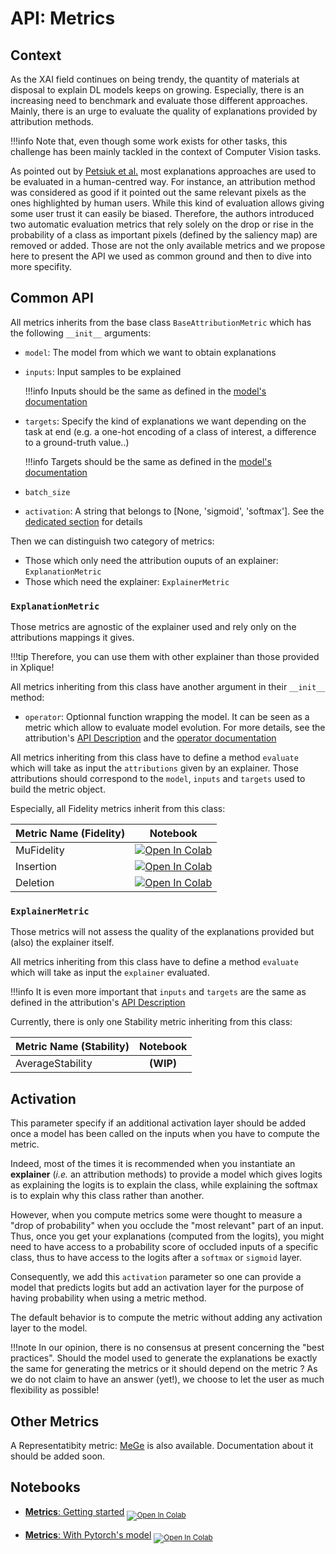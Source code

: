# API: Metrics

## Context

As the XAI field continues on being trendy, the quantity of materials at disposal to explain DL models keeps on growing. Especially, there is an increasing need to benchmark and evaluate those different approaches. Mainly, there is an urge to evaluate the quality of explanations provided by attribution methods.

!!!info
    Note that, even though some work exists for other tasks, this challenge has been mainly tackled in the context of Computer Vision tasks.

As pointed out by [Petsiuk et al.](http://arxiv.org/abs/1806.07421) most explanations approaches are used to be evaluated in a human-centred way.  For instance, an attribution method was considered as good if it pointed out the same relevant pixels as the ones highlighted by human users. While this kind of evaluation allows giving some user trust it can easily be biased. Therefore, the authors introduced two automatic evaluation metrics that rely solely on the drop or rise in the probability of a class as important pixels (defined by the saliency map) are removed or added. Those are not the only available metrics and we propose here to present the API we used as common ground and then to dive into more specifity.

## Common API

All metrics inherits from the base class `BaseAttributionMetric` which has the following `__init__` arguments:

- `model`: The model from which we want to obtain explanations
- `inputs`: Input samples to be explained

    !!!info
        Inputs should be the same as defined in the [model's documentation](../../attributions/model)

- `targets`: Specify the kind of explanations we want depending on the task at end (e.g. a one-hot encoding of a class of interest, a difference to a ground-truth value..)

    !!!info
        Targets should be the same as defined in the [model's documentation](../../attributions/model)

-  `batch_size`

-  `activation`: A string that belongs to [None, 'sigmoid', 'softmax']. See the [dedicated section](#activation) for details

Then we can distinguish two category of metrics:

- Those which only need the attribution ouputs of an explainer: `ExplanationMetric`
- Those which need the explainer: `ExplainerMetric`

### `ExplanationMetric`

Those metrics are agnostic of the explainer used and rely only on the attributions mappings it gives.

!!!tip
    Therefore, you can use them with other explainer than those provided in Xplique!

All metrics inheriting from this class have another argument in their `__init__` method:

- `operator`: Optionnal function wrapping the model. It can be seen as a metric which allow to evaluate model evolution. For more details, see the attribution's [API Description](../../attributions/api_attributions/) and the [operator documentation](../../attributions/operator/)

All metrics inheriting from this class have to define a method `evaluate` which will take as input the `attributions` given by an explainer. Those attributions should correspond to the `model`, `inputs` and `targets` used to build the metric object.

Especially, all Fidelity metrics inherit from this class:

| Metric Name (Fidelity) |Notebook                                                                                                                                                           |
|:---------------------- |:----------------------------------------------------------------------------------------------------------------------------------------------------------------: |
| MuFidelity             | [![Open In Colab](https://colab.research.google.com/assets/colab-badge.svg)](https://colab.research.google.com/drive/1nuqLezSHavXGMsGtHrdSajEcR1SCzqTA) |
| Insertion              | [![Open In Colab](https://colab.research.google.com/assets/colab-badge.svg)](https://colab.research.google.com/drive/1QtwbegOpTSj7g6DxBprMt0aTtaV5surF) |
| Deletion               | [![Open In Colab](https://colab.research.google.com/assets/colab-badge.svg)](https://colab.research.google.com/drive/1W7tfXOoPnbu4HGGIkbhkoKdk9xRdStgs) |


### `ExplainerMetric`

Those metrics will not assess the quality of the explanations provided but (also) the explainer itself.

All metrics inheriting from this class have to define a method `evaluate` which will take as input the `explainer` evaluated.

!!!info
    It is even more important that `inputs` and `targets` are the same as defined in the attribution's [API Description](../../attributions/api_attributions/)

Currently, there is only one Stability metric inheriting from this class:

| Metric Name (Stability) |Notebook                                                                                                                                                           |
|:----------------------- |:----------------------------------------------------------------------------------------------------------------------------------------------------------------: |
| AverageStability        | **(WIP)**                                                                                                                                                                 |

## Activation

This parameter specify if an additional activation layer should be added once a model has been called on the inputs when you have to compute the metric. 

Indeed, most of the times it is recommended when you instantiate an **explainer** (*i.e.* an attribution methods) to provide a model which gives logits as explaining the logits is to explain the class, while explaining the softmax is to explain why this class rather than another.

However, when you compute metrics some were thought to measure a "drop of probability" when you occlude the "most relevant" part of an input. Thus, once you get your explanations (computed from the logits), you might need to have access to a probability score of occluded inputs of a specific class, thus to have access to the logits after a `softmax` or `sigmoid` layer.

Consequently, we add this `activation` parameter so one can provide a model that predicts logits but add an activation layer for the purpose of having probability when using a metric method.

The default behavior is to compute the metric without adding any activation layer to the model.

!!!note
    In our opinion, there is no consensus at present concerning the "best practices". Should the model used to generate the explanations be exactly the same for generating the metrics or it should depend on the metric ? As we do not claim to have an answer (yet!), we choose to let the user as much flexibility as possible!
 
## Other Metrics

A Representatibity metric: [MeGe](https://arxiv.org/abs/2009.04521) is also available. Documentation about it should be added soon.

## Notebooks

- [**Metrics**: Getting started](https://colab.research.google.com/drive/1WEpVpFSq-oL1Ejugr8Ojb3tcbqXIOPBg) <sub> [![Open In Colab](https://colab.research.google.com/assets/colab-badge.svg)](https://colab.research.google.com/drive/1WEpVpFSq-oL1Ejugr8Ojb3tcbqXIOPBg) </sub>

- [**Metrics**: With Pytorch's model](https://colab.research.google.com/drive/16bEmYXzLEkUWLRInPU17QsodAIbjdhGP) <sub> [![Open In Colab](https://colab.research.google.com/assets/colab-badge.svg)](https://colab.research.google.com/drive/16bEmYXzLEkUWLRInPU17QsodAIbjdhGP) </sub>
